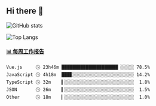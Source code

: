 ## Hi there 👋

![GitHub stats](https://github-readme-stats.orilight.top/api?username=orilights)

![Top Langs](https://github-readme-stats.orilight.top/api/top-langs/?username=orilights&layout=compact)

<!-- waka-box start -->
#### <a href="https://gist.github.com/92c8d5b388768c10efcba86e82b7c4fb" target="_blank">📊 每周工作报告</a>
```text
Vue.js     🕓 23h46m █████████████████████▏░░░░░ 78.5%
JavaScript 🕓 4h18m  ███▊░░░░░░░░░░░░░░░░░░░░░░░ 14.2%
TypeScript 🕓 32m    ▍░░░░░░░░░░░░░░░░░░░░░░░░░░  1.8%
JSON       🕓 26m    ▍░░░░░░░░░░░░░░░░░░░░░░░░░░  1.5%
Other      🕓 18m    ▎░░░░░░░░░░░░░░░░░░░░░░░░░░  1.0%
```
<!-- Powered by https://github.com/journey-ad/waka-box-go . -->
<!-- waka-box end -->
